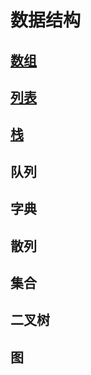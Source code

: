 # 数据结构

## [数组](./md/01.md)

## [列表](./md/02.md)

## [栈](./md/03.md)

## 队列

## 字典

## 散列

## 集合

## 二叉树

## 图
